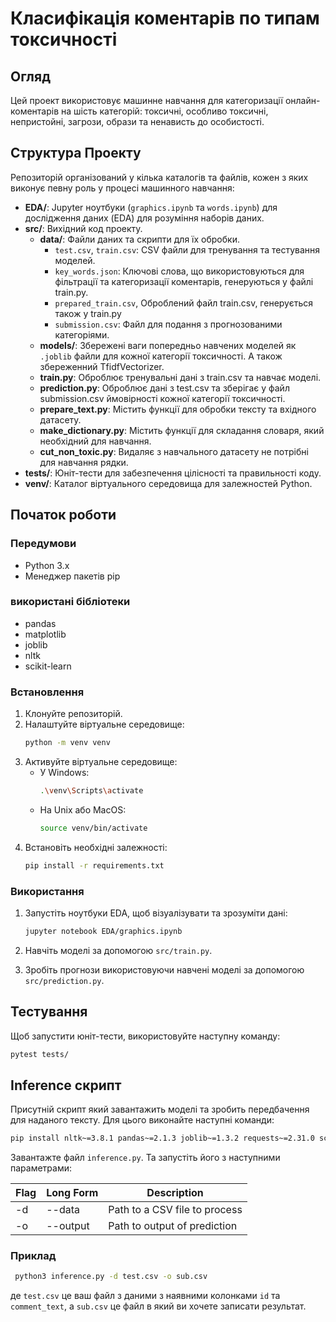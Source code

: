 
# Класифікація коментарів по типам токсичності 

## Огляд

Цей проект використовує машинне навчання для категоризації онлайн-коментарів на шість категорій: токсичні, особливо токсичні, непристойні, загрози, образи та ненависть до особистості.

## Структура Проекту

Репозиторій організований у кілька каталогів та файлів, кожен з яких виконує певну роль у процесі машинного навчання:

- **EDA/**: Jupyter ноутбуки (`graphics.ipynb` та `words.ipynb`) для дослідження даних (EDA) для розуміння наборів даних.
- **src/**: Вихідний код проекту.
  - **data/**: Файли даних та скрипти для їх обробки.
    - `test.csv`, `train.csv`: CSV файли для тренування та тестування моделей.
    - `key_words.json`: Ключові слова, що використовуються для фільтрації та категоризації коментарів, генеруються у файлі train.py.
    - `prepared_train.csv`, Оброблений файл train.csv, генерується також у train.py
    - `submission.csv`: Файл для подання з прогнозованими категоріями.
  - **models/**: Збережені ваги попередньо навчених моделей як `.joblib` файли для кожної категорії токсичності. А також збереженний TfidfVectorizer.
  - **train.py**: Оброблює тренувальні дані з train.csv та навчає моделі.   
  - **prediction.py**: Оброблює дані з test.csv та зберігає у файл submission.csv ймовірності кожної категорії токсичності.
  - **prepare_text.py**: Містить функції для обробки тексту та вхідного датасету.
  - **make_dictionary.py**: Містить функції для складання словаря, який необхідний для навчання.
  - **cut_non_toxic.py**: Видаляє з навчального датасету не потрібні для навчання рядки.
- **tests/**: Юніт-тести для забезпечення цілісності та правильності коду.
- **venv/**: Каталог віртуального середовища для залежностей Python.

## Початок роботи

### Передумови

- Python 3.x
- Менеджер пакетів pip

### використані бібліотеки

- pandas
- matplotlib
- joblib
- nltk
- scikit-learn

### Встановлення

1. Клонуйте репозиторій.
2. Налаштуйте віртуальне середовище:
   ```sh
   python -m venv venv
   ```
3. Активуйте віртуальне середовище:
   - У Windows:
     ```sh
     .\venv\Scripts\activate
     ```
   - На Unix або MacOS:
     ```sh
     source venv/bin/activate
     ```
4. Встановіть необхідні залежності:
   ```sh
   pip install -r requirements.txt
   ```

### Використання

1. Запустіть ноутбуки EDA, щоб візуалізувати та зрозуміти дані:
    ```sh
   jupyter notebook EDA/graphics.ipynb
    ```

2. Навчіть моделі за допомогою `src/train.py`.
3. Зробіть прогнози використовуючи навчені моделі за допомогою `src/prediction.py`.

## Тестування

Щоб запустити юніт-тести, використовуйте наступну команду:

```sh
pytest tests/
```

## Inference скрипт

Присутній скрипт який завантажить моделі та зробить передбачення для наданого тексту.
Для цього виконайте наступні команди:
   ```sh
   pip install nltk~=3.8.1 pandas~=2.1.3 joblib~=1.3.2 requests~=2.31.0 scikit-learn~=1.3.2
   ```
Завантажте файл `inference.py`. Та запустіть його з наступними параметрами:

| Flag | Long Form  | Description                     |
|------|------------|---------------------------------|
| -d   | --data     | Path to a CSV file to process   |
| -o   | --output   | Path to output of prediction    |

### Приклад
   ```sh
    python3 inference.py -d test.csv -o sub.csv
   ```

де `test.csv` це ваш файл з даними з наявними колонками `id` та `comment_text`, а `sub.csv` це файл в який ви хочете записати результат. 
